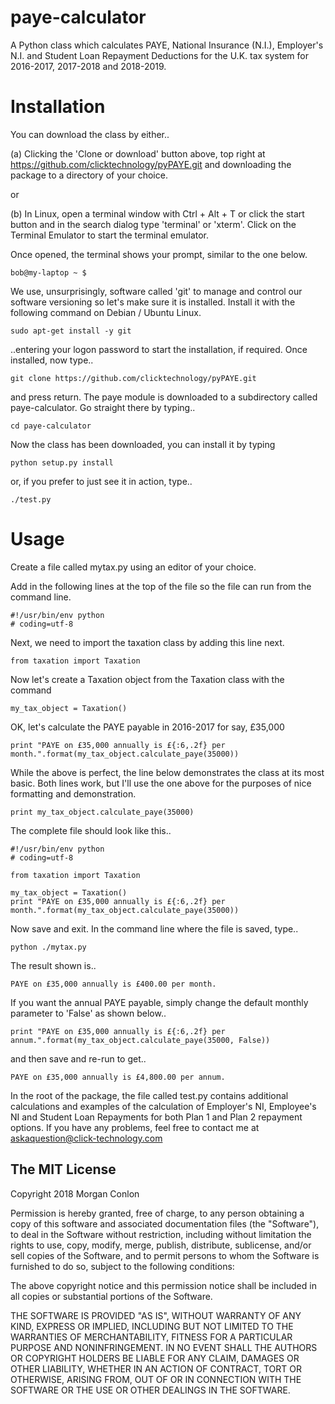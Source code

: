 # paye-calculator
A Python class which calculates PAYE, National Insurance (N.I.), Employer's N.I. and Student Loan Repayment Deductions for the U.K. tax system for 2016-2017, 2017-2018 and 2018-2019.
 
# Installation
 
You can download the class by either..

(a) Clicking the 'Clone or download' button above, top right at https://github.com/clicktechnology/pyPAYE.git and downloading the package to a directory of your choice.

or

(b) In Linux, open a terminal window with Ctrl + Alt + T or click the start button and in the search dialog type 'terminal' or 'xterm'.  Click on the Terminal Emulator to start the terminal emulator.

Once opened, the terminal shows your prompt, similar to the one below.
```
bob@my-laptop ~ $
```

We use, unsurprisingly, software called 'git' to manage and control our software versioning so let's make sure it is installed.  Install it with the following command on Debian / Ubuntu Linux.

```
sudo apt-get install -y git
```

..entering your logon password to start the installation, if required.  Once installed, now type..

```
git clone https://github.com/clicktechnology/pyPAYE.git
```

and press return.  The paye module is downloaded to a subdirectory called paye-calculator.  Go straight there by typing..

```
cd paye-calculator
```

Now the class has been downloaded, you can install it by typing

```
python setup.py install
```

or, if you prefer to just see it in action, type..

```
./test.py
```


# Usage

Create a file called mytax.py using an editor of your choice.

Add in the following lines at the top of the file so the file can run from the command line.

```
#!/usr/bin/env python
# coding=utf-8
```

Next, we need to import the taxation class by adding this line next.

```
from taxation import Taxation
``` 

Now let's create a Taxation object from the Taxation class with the command

```
my_tax_object = Taxation()
```

OK, let's calculate the PAYE payable in 2016-2017 for say, £35,000

```
print "PAYE on £35,000 annually is £{:6,.2f} per month.".format(my_tax_object.calculate_paye(35000))
```

While the above is perfect, the line below demonstrates the class at its most basic.  Both lines work, but I'll use the one above for the purposes of nice formatting and demonstration.

```
print my_tax_object.calculate_paye(35000)
```

The complete file should look like this..

```
#!/usr/bin/env python
# coding=utf-8
        
from taxation import Taxation
        
my_tax_object = Taxation()
print "PAYE on £35,000 annually is £{:6,.2f} per month.".format(my_tax_object.calculate_paye(35000))
```

Now save and exit.  In the command line where the file is saved, type.. 

```
python ./mytax.py
```
    
The result shown is..

```
PAYE on £35,000 annually is £400.00 per month.
```

If you want the annual PAYE payable, simply change the default monthly parameter to 'False' as shown below..

```
print "PAYE on £35,000 annually is £{:6,.2f} per annum.".format(my_tax_object.calculate_paye(35000, False))
```

and then save and re-run to get..
```
PAYE on £35,000 annually is £4,800.00 per annum.
```

In the root of the package, the file called test.py contains additional calculations and examples of the calculation of Employer's NI, Employee's NI and Student Loan Repayments for both Plan 1 and Plan 2 repayment options.  If you have any problems, feel free to contact me at askaquestion@click-technology.com

The MIT License
------------------------------------------------------------------
Copyright 2018 Morgan Conlon

Permission is hereby granted, free of charge, to any person obtaining a copy of this software and associated documentation files (the "Software"), to deal in the Software without restriction, including without limitation the rights to use, copy, modify, merge, publish, distribute, sublicense, and/or sell copies of the Software, and to permit persons to whom the Software is furnished to do so, subject to the following conditions:

The above copyright notice and this permission notice shall be included in all copies or substantial portions of the Software.

THE SOFTWARE IS PROVIDED "AS IS", WITHOUT WARRANTY OF ANY KIND, EXPRESS OR IMPLIED, INCLUDING BUT NOT LIMITED TO THE WARRANTIES OF MERCHANTABILITY, FITNESS FOR A PARTICULAR PURPOSE AND NONINFRINGEMENT. IN NO EVENT SHALL THE AUTHORS OR COPYRIGHT HOLDERS BE LIABLE FOR ANY CLAIM, DAMAGES OR OTHER LIABILITY, WHETHER IN AN ACTION OF CONTRACT, TORT OR OTHERWISE, ARISING FROM, OUT OF OR IN CONNECTION WITH THE SOFTWARE OR THE USE OR OTHER DEALINGS IN THE SOFTWARE.
